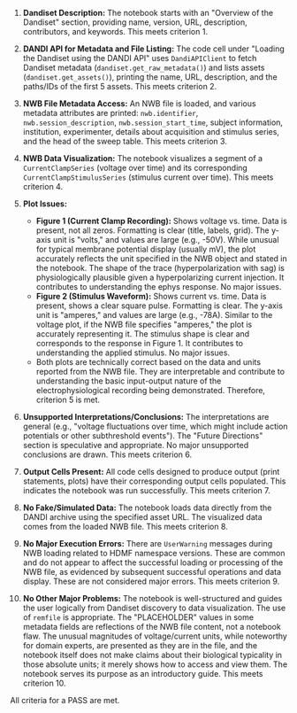 1.  **Dandiset Description:** The notebook starts with an "Overview of the Dandiset" section, providing name, version, URL, description, contributors, and keywords. This meets criterion 1.

2.  **DANDI API for Metadata and File Listing:** The code cell under "Loading the Dandiset using the DANDI API" uses `DandiAPIClient` to fetch Dandiset metadata (`dandiset.get_raw_metadata()`) and lists assets (`dandiset.get_assets()`), printing the name, URL, description, and the paths/IDs of the first 5 assets. This meets criterion 2.

3.  **NWB File Metadata Access:** An NWB file is loaded, and various metadata attributes are printed: `nwb.identifier`, `nwb.session_description`, `nwb.session_start_time`, subject information, institution, experimenter, details about acquisition and stimulus series, and the head of the sweep table. This meets criterion 3.

4.  **NWB Data Visualization:** The notebook visualizes a segment of a `CurrentClampSeries` (voltage over time) and its corresponding `CurrentClampStimulusSeries` (stimulus current over time). This meets criterion 4.

5.  **Plot Issues:**
    *   **Figure 1 (Current Clamp Recording):** Shows voltage vs. time. Data is present, not all zeros. Formatting is clear (title, labels, grid). The y-axis unit is "volts," and values are large (e.g., -50V). While unusual for typical membrane potential display (usually mV), the plot accurately reflects the unit specified in the NWB object and stated in the notebook. The shape of the trace (hyperpolarization with sag) is physiologically plausible given a hyperpolarizing current injection. It contributes to understanding the ephys response. No major issues.
    *   **Figure 2 (Stimulus Waveform):** Shows current vs. time. Data is present, shows a clear square pulse. Formatting is clear. The y-axis unit is "amperes," and values are large (e.g., -78A). Similar to the voltage plot, if the NWB file specifies "amperes," the plot is accurately representing it. The stimulus shape is clear and corresponds to the response in Figure 1. It contributes to understanding the applied stimulus. No major issues.
    *   Both plots are technically correct based on the data and units reported from the NWB file. They are interpretable and contribute to understanding the basic input-output nature of the electrophysiological recording being demonstrated. Therefore, criterion 5 is met.

6.  **Unsupported Interpretations/Conclusions:** The interpretations are general (e.g., "voltage fluctuations over time, which might include action potentials or other subthreshold events"). The "Future Directions" section is speculative and appropriate. No major unsupported conclusions are drawn. This meets criterion 6.

7.  **Output Cells Present:** All code cells designed to produce output (print statements, plots) have their corresponding output cells populated. This indicates the notebook was run successfully. This meets criterion 7.

8.  **No Fake/Simulated Data:** The notebook loads data directly from the DANDI archive using the specified asset URL. The visualized data comes from the loaded NWB file. This meets criterion 8.

9.  **No Major Execution Errors:** There are `UserWarning` messages during NWB loading related to HDMF namespace versions. These are common and do not appear to affect the successful loading or processing of the NWB file, as evidenced by subsequent successful operations and data display. These are not considered major errors. This meets criterion 9.

10. **No Other Major Problems:** The notebook is well-structured and guides the user logically from Dandiset discovery to data visualization. The use of `remfile` is appropriate. The "PLACEHOLDER" values in some metadata fields are reflections of the NWB file content, not a notebook flaw. The unusual magnitudes of voltage/current units, while noteworthy for domain experts, are presented as they are in the file, and the notebook itself does not make claims about their biological typicality in those absolute units; it merely shows how to access and view them. The notebook serves its purpose as an introductory guide. This meets criterion 10.

All criteria for a PASS are met.